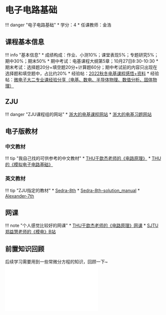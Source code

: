 # 电子电路基础

!!! danger "电子电路基础"
    * 学分：4
    * 任课教师：金浩

## 课程基本信息

!!! info "基本信息"
    * 成绩构成：作业、小测10%；课堂表现5%；专题研究5%；期中30%；期末50%
    * 期中考试：电基课程大纲第5章；10月27日8:30-10:30
    * 期末考试：选择题20分+填空题20分+计算题60分；期中考试前的内容只出现在选择题和填空题中，占比约20%
    * 经验帖：[2022秋冬电基课程感悟+资料](https://www.cc98.org/topic/5510850)
    * 经验帖：[微电子大二专业课经验分享（电基、数电、半导体物理、数值分析、固体物理）](https://www.cc98.org/topic/5930229)


## ZJU
!!! danger "ZJU课程组的网站"
    * [浙大的电基课程网站](http://10.105.5.75/CourseMaterials/WebHome)
    * [浙大的电基习题网站](https://bc0403.github.io/EC2024/)

## 电子版教材

### 中文教材
!!! tip "我自己找的可供参考的中文教材"
	* [THU于歆杰老师的《电路原理》](https://pan.baidu.com/s/1Kj5SwZx690LLSJGxt9YtjQ?pwd=w3b2 )
	* [THU的《模拟电子电路基础》](https://pan.baidu.com/s/12Sqah7ZDSGh9ox1TuGQ4jQ?pwd=iqps )


### 英文教材
!!! tip "ZJU指定的教材"
	* [Sedra-8th](https://pan.baidu.com/s/1BRII9mIMyxAxxdUjb1QRdA?pwd=gwv0)
	* [Sedra-8th-solution_manual](https://pan.baidu.com/s/1Ewf-tZb4-kDqAci9o6UstQ?pwd=gk11 )
	* [Alexander-7th](https://pan.baidu.com/s/1yy1epzIjQ1ImoKJtAGlVPA?pwd=9kl1 )

## 网课
!!! note "个人感觉比较好的网课"
    * [THU于歆杰老师的《电路原理》网课](https://www.icourses.cn/web/sword/portal/shareDetails?&cId=2980#/course/chapter)
    * [SJTU郑益慧老师的《模电》B站](https://www.bilibili.com/video/BV1Gt411b7Zq/?spm_id_from=333.999.0.0&vd_source=4bf1953b0a6ee0abff2d699f545186cb)

## 前置知识回顾
后续学习需要用到一些常微分方程的知识，回顾一下~
<object data="常微分方程整理Wbx.pdf" type="application/pdf" width="100%" height="800">
    <embed src="常微分方程整理Wbx.pdf" type="application/pdf" />
</object>


